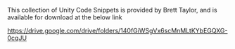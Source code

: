 This collection of Unity Code Snippets is provided by Brett Taylor, and is available for download at the below link

https://drive.google.com/drive/folders/140fGiWSgVx6scMnMLtKYbEGQXG-0cqJU
